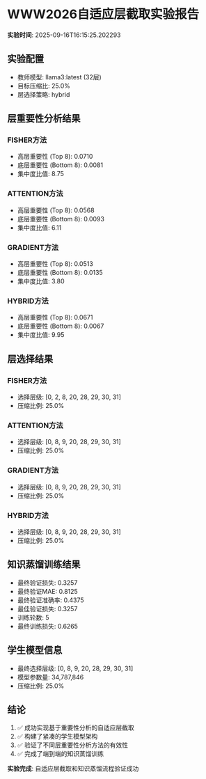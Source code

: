 # WWW2026自适应层截取实验报告
**实验时间**: 2025-09-16T16:15:25.202293

## 实验配置
- 教师模型: llama3:latest (32层)
- 目标压缩比: 25.0%
- 层选择策略: hybrid

## 层重要性分析结果
### FISHER方法
- 高层重要性 (Top 8): 0.0710
- 底层重要性 (Bottom 8): 0.0081
- 集中度比值: 8.75
### ATTENTION方法
- 高层重要性 (Top 8): 0.0568
- 底层重要性 (Bottom 8): 0.0093
- 集中度比值: 6.11
### GRADIENT方法
- 高层重要性 (Top 8): 0.0513
- 底层重要性 (Bottom 8): 0.0135
- 集中度比值: 3.80
### HYBRID方法
- 高层重要性 (Top 8): 0.0671
- 底层重要性 (Bottom 8): 0.0067
- 集中度比值: 9.95

## 层选择结果
### FISHER方法
- 选择层级: [0, 2, 8, 20, 28, 29, 30, 31]
- 压缩比例: 25.0%
### ATTENTION方法
- 选择层级: [0, 8, 9, 20, 28, 29, 30, 31]
- 压缩比例: 25.0%
### GRADIENT方法
- 选择层级: [0, 8, 9, 20, 28, 29, 30, 31]
- 压缩比例: 25.0%
### HYBRID方法
- 选择层级: [0, 8, 9, 20, 28, 29, 30, 31]
- 压缩比例: 25.0%

## 知识蒸馏训练结果
- 最终验证损失: 0.3257
- 最终验证MAE: 0.8125
- 最终验证准确率: 0.4375
- 最佳验证损失: 0.3257
- 训练轮数: 5
- 最终训练损失: 0.6265

## 学生模型信息
- 最终选择层级: [0, 8, 9, 20, 28, 29, 30, 31]
- 模型参数量: 34,787,846
- 压缩比例: 25.0%

## 结论
1. ✅ 成功实现基于重要性分析的自适应层截取
2. ✅ 构建了紧凑的学生模型架构
3. ✅ 验证了不同层重要性分析方法的有效性
4. ✅ 完成了端到端的知识蒸馏训练

**实验完成**: 自适应层截取和知识蒸馏流程验证成功